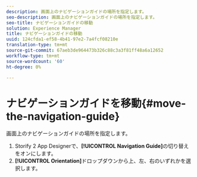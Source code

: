 ```yaml
---
description: 画面上のナビゲーションガイドの場所を指定します。
seo-description: 画面上のナビゲーションガイドの場所を指定します。
seo-title: ナビゲーションガイドの移動
solution: Experience Manager
title: ナビゲーションガイドの移動
uuid: 124cfda1-ef58-4b41-97e2-7a4fcf08210e
translation-type: tm+mt
source-git-commit: 67aeb3de964473b326c88c3a3f81ff48a6a12652
workflow-type: tm+mt
source-wordcount: '60'
ht-degree: 0%

---
```



# ナビゲーションガイドを移動{#move-the-navigation-guide}

画面上のナビゲーションガイドの場所を指定します。

1. Storify 2 App Designerで、**[!UICONTROL Navigation Guide]**&#x200B;の切り替えをオンにします。
1. **[!UICONTROL Orientation]**&#x200B;ドロップダウンから上、左、右のいずれかを選択します。
